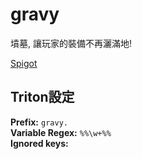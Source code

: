 # gravy

墳墓, 讓玩家的裝備不再灑滿地!

[Spigot](https://www.spigotmc.org/resources/gravy.45288/)

## Triton設定

**Prefix:** `gravy.`  
**Variable Regex:** `%%\w+%%`  
**Ignored keys:**

```

```
